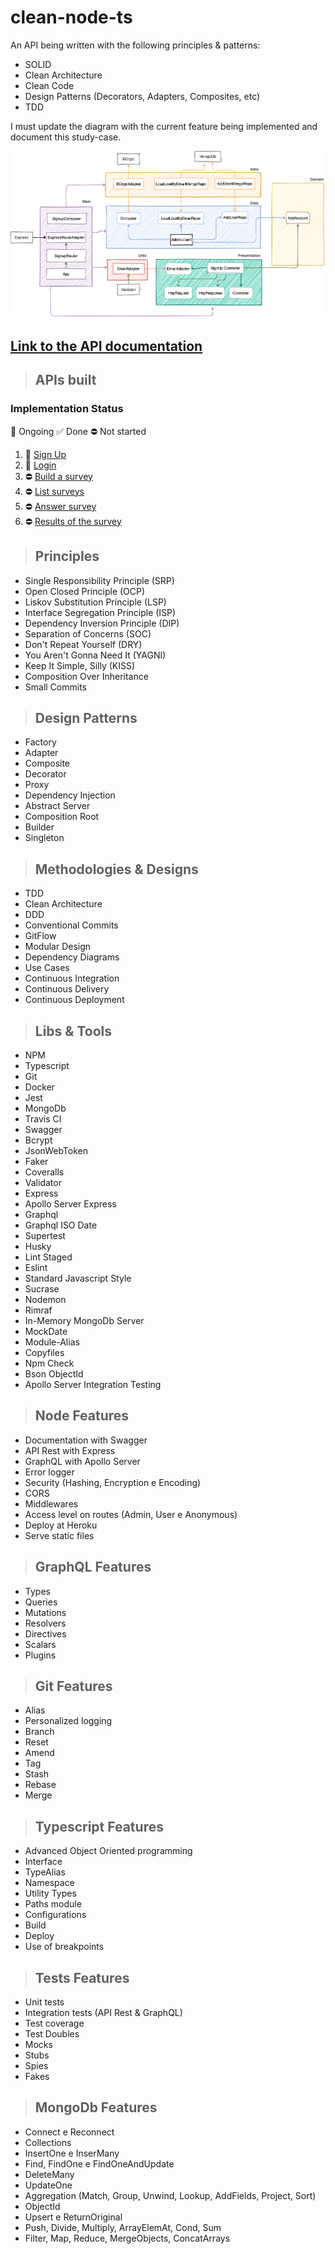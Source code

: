 # clean-node-ts

An API being written with the following principles & patterns: 

- SOLID
- Clean Architecture
- Clean Code
- Design Patterns (Decorators, Adapters, Composites, etc)
- TDD

I must update the diagram with the current feature being implemented and document this study-case.

![Diagram](https://github.com/alioshr/Alioshr/blob/master/Untitled%20Diagram.png)

## [**Link to the API documentation**]()

> ## APIs built

### Implementation Status

🚧  Ongoing
✅  Done
⛔  Not started

1. 🚧 [Sign Up](./requirements/signup.md)
2. 🚧 [Login](./requirements/login.md)
3. ⛔ [Build a survey](./requirements/add-survey.md)
4. ⛔ [List surveys](./requirements/load-surveys.md)
5. ⛔ [Answer survey](./requirements/save-survey-result.md)
6. ⛔ [Results of the survey](./requirements/load-survey-result.md)

> ## Principles

* Single Responsibility Principle (SRP)
* Open Closed Principle (OCP)
* Liskov Substitution Principle (LSP)
* Interface Segregation Principle (ISP)
* Dependency Inversion Principle (DIP)
* Separation of Concerns (SOC)
* Don't Repeat Yourself (DRY)
* You Aren't Gonna Need It (YAGNI)
* Keep It Simple, Silly (KISS)
* Composition Over Inheritance
* Small Commits

> ## Design Patterns

* Factory
* Adapter
* Composite
* Decorator
* Proxy
* Dependency Injection
* Abstract Server
* Composition Root
* Builder
* Singleton

> ## Methodologies & Designs

* TDD
* Clean Architecture
* DDD
* Conventional Commits
* GitFlow
* Modular Design
* Dependency Diagrams
* Use Cases
* Continuous Integration
* Continuous Delivery
* Continuous Deployment

> ## Libs & Tools

* NPM
* Typescript
* Git
* Docker
* Jest
* MongoDb
* Travis CI
* Swagger
* Bcrypt
* JsonWebToken
* Faker
* Coveralls
* Validator
* Express
* Apollo Server Express
* Graphql
* Graphql ISO Date
* Supertest
* Husky
* Lint Staged
* Eslint
* Standard Javascript Style
* Sucrase
* Nodemon
* Rimraf
* In-Memory MongoDb Server
* MockDate
* Module-Alias
* Copyfiles
* Npm Check
* Bson ObjectId
* Apollo Server Integration Testing

> ## Node Features

* Documentation with Swagger
* API Rest with Express
* GraphQL with Apollo Server
* Error logger
* Security (Hashing, Encryption e Encoding)
* CORS
* Middlewares
* Access level on routes (Admin, User e Anonymous)
* Deploy at Heroku
* Serve static files

> ## GraphQL Features

* Types
* Queries
* Mutations
* Resolvers
* Directives
* Scalars
* Plugins

> ## Git Features

* Alias
* Personalized logging
* Branch
* Reset
* Amend
* Tag
* Stash
* Rebase
* Merge

> ## Typescript Features

* Advanced Object Oriented programming
* Interface
* TypeAlias
* Namespace
* Utility Types
* Paths module
* Configurations
* Build
* Deploy
* Use of breakpoints

> ## Tests Features

* Unit tests
* Integration tests (API Rest & GraphQL)
* Test coverage
* Test Doubles
* Mocks
* Stubs
* Spies
* Fakes

> ## MongoDb Features

* Connect e Reconnect
* Collections
* InsertOne e InserMany
* Find, FindOne e FindOneAndUpdate
* DeleteMany
* UpdateOne
* Aggregation (Match, Group, Unwind, Lookup, AddFields, Project, Sort)
* ObjectId
* Upsert e ReturnOriginal
* Push, Divide, Multiply, ArrayElemAt, Cond, Sum
* Filter, Map, Reduce, MergeObjects, ConcatArrays